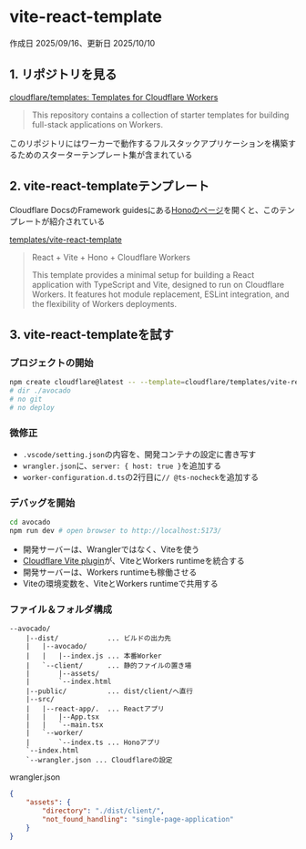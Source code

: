 # vite-react-template

作成日 2025/09/16、更新日 2025/10/10

## 1. リポジトリを見る

[cloudflare/templates: Templates for Cloudflare Workers](https://github.com/cloudflare/templates)

> This repository contains a collection of starter templates for building full-stack applications on Workers.

このリポジトリにはワーカーで動作するフルスタックアプリケーションを構築するためのスターターテンプレート集が含まれている

## 2. vite-react-templateテンプレート

Cloudflare DocsのFramework guidesにある[Honoのページ](https://developers.cloudflare.com/workers/framework-guides/web-apps/more-web-frameworks/hono/)を開くと、このテンプレートが紹介されている

[templates/vite-react-template](https://github.com/cloudflare/templates/tree/main/vite-react-template)

> React + Vite + Hono + Cloudflare Workers
>
> This template provides a minimal setup for building a React application with TypeScript and Vite, designed to run on Cloudflare Workers. It features hot module replacement, ESLint integration, and the flexibility of Workers deployments.

## 3. vite-react-templateを試す

### プロジェクトの開始

```bash
npm create cloudflare@latest -- --template=cloudflare/templates/vite-react-template
# dir ./avocado
# no git
# no deploy
```

### 微修正

- `.vscode/setting.json`の内容を、開発コンテナの設定に書き写す
- `wrangler.json`に、`server: { host: true }`を追加する
- `worker-configuration.d.ts`の2行目に`// @ts-nocheck`を追加する

### デバッグを開始

```bash
cd avocado
npm run dev # open browser to http://localhost:5173/
```

- 開発サーバーは、Wranglerではなく、Viteを使う
- [Cloudflare Vite plugin](https://developers.cloudflare.com/workers/vite-plugin/)が、ViteとWorkers runtimeを統合する
- 開発サーバーは、Workers runtimeも稼働させる
- Viteの環境変数を、ViteとWorkers runtimeで共用する

### ファイル＆フォルダ構成

```text
--avocado/
    |--dist/            ... ビルドの出力先
    |   |--avocado/
    |   |   |--index.js ... 本番Worker
    |   `--client/      ... 静的ファイルの置き場
    |       |--assets/
    |       `--index.html
    |--public/          ... dist/client/へ直行
    |--src/
    |   |--react-app/.  ... Reactアプリ
    |   |   |--App.tsx
    |   |   `--main.tsx
    |   `--worker/
    |       `--index.ts ... Honoアプリ
    `--index.html
    `--wrangler.json ... Cloudflareの設定
```

wrangler.json

```json
{
    "assets": {
        "directory": "./dist/client/",
        "not_found_handling": "single-page-application"
    }
}
```
